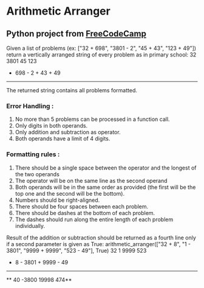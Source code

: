 # Arithmetic Arranger
## Python project from [FreeCodeCamp](https://www.freecodecamp.org/)

Given a list of problems (ex: ["32 + 698", "3801 - 2", "45 + 43", "123 + 49"]) return a vertically
arranged string of every problem as in primary school:
   32      3801      45      123
+ 698    -    2    + 43    +  49
-----    ------    ----    -----
The returned string contains all problems formatted.

### Error Handling :
1. No more than 5 problems can be processed in a function call.
2. Only digits in both operands.
3. Only addition and subtraction as operator.
4. Both operands have a limit of 4 digits.
   
### Formatting rules :
1. There should be a single space between the operator and the longest of the two operands
2. The operator will be on the same line as the second operand
3. Both operands will be in the same order as provided (the first will be the top one and the second will be the bottom).
4. Numbers should be right-aligned.
5. There should be four spaces between each problem.
6. There should be dashes at the bottom of each problem.
7. The dashes should run along the entire length of each problem individually.

Result of the addition or subtraction should be returned as a fourth line only if a second parameter is given as True: 
arithmetic_arranger(["32 + 8", "1 - 3801", "9999 + 9999", "523 - 49"], True)
  32         1      9999      523
+  8    - 3801    + 9999    -  49
----    ------    ------    -----
**  40     -3800     19998      474**


